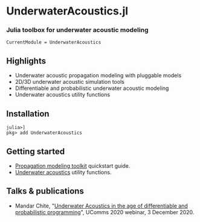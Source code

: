 # UnderwaterAcoustics.jl
### Julia toolbox for underwater acoustic modeling

```@meta
CurrentModule = UnderwaterAcoustics
```

## Highlights

- Underwater acoustic propagation modeling with pluggable models
- 2D/3D underwater acoustic simulation tools
- Differentiable and probabilistic underwater acoustic modeling
- Underwater acoustics utility functions

## Installation

```julia-repl
julia>]
pkg> add UnderwaterAcoustics
```

## Getting started

- [Propagation modeling toolkit](@ref) quickstart guide.
- [Underwater acoustics](@ref) utility functions.

## Talks & publications

- Mandar Chite, "[Underwater Acoustics in the age of differentiable and probabilistic programming](https://www.facebook.com/watch/live/?v=2473971036238315)", UComms 2020 webinar, 3 December 2020.
